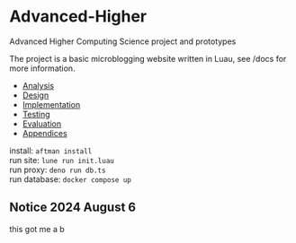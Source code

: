 # Advanced-Higher

Advanced Higher Computing Science project and prototypes

The project is a basic microblogging website written in Luau, see /docs for more information.

-   [Analysis](docs/Analysis.md)
-   [Design](docs/Design.md)
-   [Implementation](docs/Implementation.md)
-   [Testing](docs/Testing.md)
-   [Evaluation](docs/Evaluation.md)
-   [Appendices](docs/Appendices.md)

install: `aftman install`  
run site: `lune run init.luau`  
run proxy: `deno run db.ts`  
run database: `docker compose up`

## Notice 2024 August 6

this got me a b
